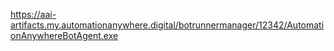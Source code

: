 https://aai-artifacts.my.automationanywhere.digital/botrunnermanager/12342/AutomationAnywhereBotAgent.exe
